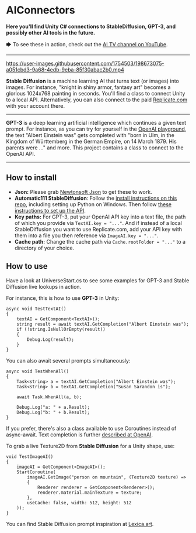 # AIConnectors
 **Here you'll find Unity C# connections to StableDiffusion, GPT-3, and possibly other AI tools in the future.**

🡆 To see these in action, check out the [AI TV channel on YouTube](https://www.youtube.com/playlist?list=PL9LD6IUjh-8iQZ-cvfTYwnuzEDECCqrRr).

---


https://user-images.githubusercontent.com/1754503/198673075-a051cbd3-9a68-4edb-9eba-85f30abac2b0.mp4


**Stable Diffusion** is a machine learning AI that turns text (or images) into images. For instance, "knight in shiny armor, fantasy art" becomes a glorious 1024x768 painting in seconds. You'll find a class to connect Unity to a local API. Alternatively, you can also connect to the paid [Replicate.com](https://replicate.com) with your account there.

---

**GPT-3** is a deep learning artificial intelligence which continues a given text prompt. For instance, as you can try for yourself in the [OpenAI playground](https://beta.openai.com/playground), the text "Albert Einstein was" gets completed with "born in Ulm, in the Kingdom of Württemberg in the German Empire, on 14 March 1879. His parents were ..." and more. This project contains a class to connect to the OpenAI API.

---

## How to install

* **Json:** Please grab [Newtonsoft Json](https://www.newtonsoft.com/json) to get these to work.
* **Automatic111 StableDiffusion**: Follow the [install instructions on this repo](https://github.com/AUTOMATIC1111/stable-diffusion-webui), including setting up Python on Windows. Then follow [these instructions to set up the API](https://sphuff.dev/automatic-now-has-an-api).
* **Key paths:** For GPT-3, put your OpenAI API key into a text file, the path of which you provide via `TextAI.key = "..."`. And if instead of a local StableDiffusion you want to use Replicate.com, add your API key with them into a file you then reference via `ImageAI.key = "..."`.
* **Cache path:** Change the cache path via `Cache.rootFolder = "..."` to a directory of your choice.

## How to use

Have a look at UniverseStart.cs to see some examples for GPT-3 and Stable Diffusion live lookups in action.

For instance, this is how to use **GPT-3** in Unity:

    async void TestTextAI()
    {
        textAI = GetComponent<TextAI>();
        string result = await textAI.GetCompletion("Albert Einstein was");
        if (!string.IsNullOrEmpty(result))
        {
            Debug.Log(result);
        }
    }

You can also await several prompts simultaneously:

    async void TestWhenAll()
    {
        Task<string> a = textAI.GetCompletion("Albert Einstein was");
        Task<string> b = textAI.GetCompletion("Susan Sarandon is");

        await Task.WhenAll(a, b);
        
        Debug.Log("a: " + a.Result);
        Debug.Log("b: " + b.Result);
    }

If you prefer, there's also a class available to use Coroutines instead of async-await. Text completion is further [described at OpenAI](https://beta.openai.com/docs/guides/completion).

To grab a live Texture2D from **Stable Diffusion** for a Unity shape, use:

    void TestImageAI()
    {
        imageAI = GetComponent<ImageAI>();
        StartCoroutine(
            imageAI.GetImage("person on mountain", (Texture2D texture) =>
            {
                Renderer renderer = GetComponent<Renderer>();
                renderer.material.mainTexture = texture;
            },
            useCache: false, width: 512, height: 512
        ));
    }

You can find Stable Diffusion prompt inspiration at [Lexica.art](https://lexica.art). 

